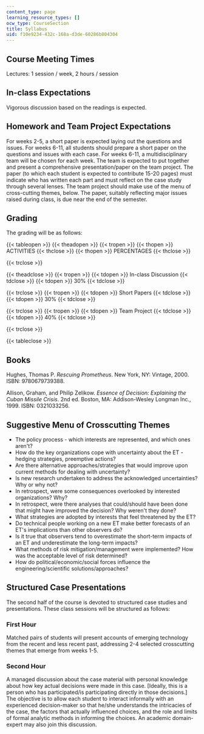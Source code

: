 ```yaml
---
content_type: page
learning_resource_types: []
ocw_type: CourseSection
title: Syllabus
uid: f10e9234-432c-168a-d3de-60286b804304
---
```


Course Meeting Times
--------------------

Lectures: 1 session / week, 2 hours / session

In-class Expectations
---------------------

Vigorous discussion based on the readings is expected.

Homework and Team Project Expectations
--------------------------------------

For weeks 2-5, a short paper is expected laying out the questions and issues. For weeks 6-11, all students should prepare a short paper on the questions and issues with each case. For weeks 6-11, a multidisciplinary team will be chosen for each week. The team is expected to put together and present a comprehensive presentation/paper on the team project. The paper (to which each student is expected to contribute 15-20 pages) must indicate who has written each part and must reflect on the case study through several lenses. The team project should make use of the menu of cross-cutting themes, below. The paper, suitably reflecting major issues raised during class, is due near the end of the semester.

Grading
-------

The grading will be as follows:

{{< tableopen >}}
{{< theadopen >}}
{{< tropen >}}
{{< thopen >}}
ACTIVITIES
{{< thclose >}}
{{< thopen >}}
PERCENTAGES
{{< thclose >}}

{{< trclose >}}

{{< theadclose >}}
{{< tropen >}}
{{< tdopen >}}
In-class Discussion
{{< tdclose >}}
{{< tdopen >}}
30%
{{< tdclose >}}

{{< trclose >}}
{{< tropen >}}
{{< tdopen >}}
Short Papers
{{< tdclose >}}
{{< tdopen >}}
30%
{{< tdclose >}}

{{< trclose >}}
{{< tropen >}}
{{< tdopen >}}
Team Project
{{< tdclose >}}
{{< tdopen >}}
40%
{{< tdclose >}}

{{< trclose >}}

{{< tableclose >}}

  

Books
-----

Hughes, Thomas P. _Rescuing Prometheus_. New York, NY: Vintage, 2000. ISBN: 9780679739388.

Allison, Graham, and Philip Zelikow. _Essence of Decision: Explaining the Cuban Missile Crisis_. 2nd ed. Boston, MA: Addison-Wesley Longman Inc., 1999. ISBN: 0321033256.

Suggestive Menu of Crosscutting Themes
--------------------------------------

*   The policy process - which interests are represented, and which ones aren't?
*   How do the key organizations cope with uncertainty about the ET - hedging strategies, preemptive actions?
*   Are there alternative approaches/strategies that would improve upon current methods for dealing with uncertainty?
*   Is new research undertaken to address the acknowledged uncertainties? Why or why not?
*   In retrospect, were some consequences overlooked by interested organizations? Why?
*   In retrospect, were there analyses that could/should have been done that might have improved the decision? Why weren't they done?
*   What strategies are adopted by interests that feel threatened by the ET?
*   Do technical people working on a new ET make better forecasts of an ET's implications than other observers do?
*   Is it true that observers tend to overestimate the short-term impacts of an ET and underestimate the long-term impacts?
*   What methods of risk mitigation/management were implemented? How was the acceptable level of risk determined?
*   How do political/economic/social forces influence the engineering/scientific solutions/approaches?

Structured Case Presentations
-----------------------------

The second half of the course is devoted to structured case studies and presentations. These class sessions will be structured as follows:

### First Hour

Matched pairs of students will present accounts of emerging technology from the recent and less recent past, addressing 2-4 selected crosscutting themes that emerge from weeks 1-5.

### Second Hour

A managed discussion about the case material with personal knowledge about how key actual decisions were made in this case. \[Ideally, this is a person who has participated/is participating directly in those decisions.\] The objective is to allow each student to interact informally with an experienced decision-maker so that he/she understands the intricacies of the case, the factors that actually influenced choices, and the role and limits of formal analytic methods in informing the choices. An academic domain-expert may also join this discussion.